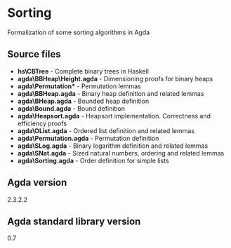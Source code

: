 # Sorting

Formalization of some sorting algorithms in Agda

## Source files ##
- **hs\CBTree** - Complete binary trees in Haskell
- **agda\BBHeap\Height.agda** - Dimensioning proofs for binary heaps
- **agda\Permutation\*** - Permutation lemmas
- **agda\BBHeap.agda** - Binary heap definition and related lemmas
- **agda\BHeap.agda** - Bounded heap definition
- **agda\Bound.agda** - Bound definition
- **agda\Heapsort.agda** - Heapsort implementation. Correctness and efficiency proofs
- **agda\OList.agda** - Ordered list definition and related lemmas
- **agda\Permutation.agda** - Permutation definition
- **agda\SLog.agda** - Binary logarithm definition and related lemmas
- **agda\SNat.agda** - Sized natural numbers, ordering and related lemmas
- **agda\Sorting.agda** - Order definition for simple lists

## Agda version ##
2.3.2.2

## Agda standard library version ##
0.7
